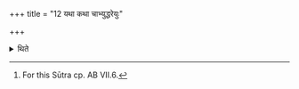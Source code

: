 +++
title = "12 यथा कथा चाभ्युद्धरेयुः"

+++

<details><summary>थिते</summary>

12. According to Āśmarathya this expiation (should be performed) in any case when the fire is lifted up towards the previously lifted up fire. According to Ālekhana when the lifted up is not placed in the Āhavanīya place and at that stage) they may notice (that the earlier fire is still burning) then in that (and
case they should cause (the earlier fire) to be extinguished ( and then place the lifted up fire and) then there is no (necessity performing an) expiation.[^1]  


[^1]: For this Sūtra cp. AB VII.6.
</details>
